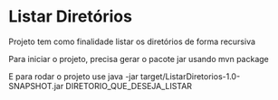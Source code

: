 # Listar Diretórios

Projeto tem como finalidade listar os diretórios de forma recursiva

Para iniciar o projeto, precisa gerar o pacote jar usando mvn package

E para rodar o projeto use java -jar target/ListarDiretorios-1.0-SNAPSHOT.jar DIRETORIO_QUE_DESEJA_LISTAR